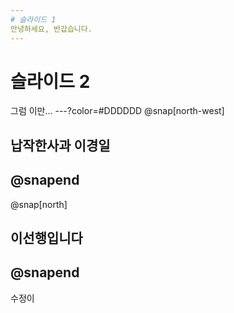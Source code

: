 ```yaml
---
# 슬라이드 1
안녕하세요, 반갑습니다.
---
```

# 슬라이드 2
그럼 이만...
---?color=#DDDDDD
@snap[north-west]
## 납작한사과 이경일
@snapend
---
@snap[north]
## 이선행입니다
@snapend
---
수정이 

